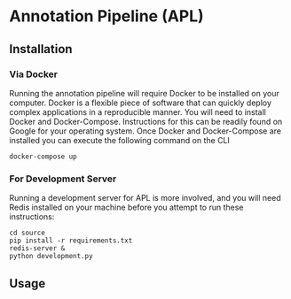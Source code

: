 # Annotation Pipeline (APL)

## Installation

### Via Docker
Running the annotation pipeline will require Docker to be installed on your computer.
Docker is a flexible piece of software that can quickly deploy complex applications
in a reproducible manner.  You will need to install Docker and Docker-Compose.
Instructions for this can be readily found on Google for your operating system. Once
Docker and Docker-Compose are installed you can execute the following command on the
CLI

    docker-compose up

### For Development Server
Running a development server for APL is more involved, and you will need Redis installed
on your machine before you attempt to run these instructions:

    cd source
    pip install -r requirements.txt
    redis-server &
    python development.py

## Usage
